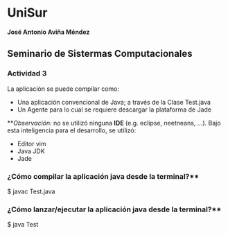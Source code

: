 # UniSur
**José Antonio Aviña Méndez**

## Seminario de Sistermas Computacionales

### Actividad 3

La aplicación se puede compilar como:

+ Una aplicación convencional de Java; a través de la Clase Test.java
+ Un Agente para lo cual se requiere descargar la plataforma de Jade

***Observación:* no se utilizó ninguna **IDE** (e.g. eclipse, neetneans, ...). Bajo esta inteligencia para el desarrollo, se utilizó:

+ Editor vim
+ Java JDK
+ Jade

### ¿Cómo compilar la aplicación java desde la terminal?**

$ javac Test.java 

### ¿Cómo lanzar/ejecutar la aplicación java desde la terminal?**

$ java Test 
